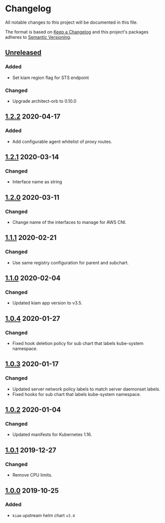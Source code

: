 # Changelog

All notable changes to this project will be documented in this file.

The format is based on [Keep a Changelog](http://keepachangelog.com/en/1.0.0/)
and this project's packages adheres to [Semantic Versioning](http://semver.org/spec/v2.0.0.html).

## [Unreleased]

### Added

- Set kiam region flag for STS endpoint

### Changed

- Upgrade architect-orb to 0.10.0

## [1.2.2] 2020-04-17

### Added

- Add configurable agent whitelist of proxy routes.

## [1.2.1] 2020-03-14

### Changed

- Interface name as string

## [1.2.0] 2020-03-11

### Changed

- Change name of the interfaces to manage for AWS CNI.


## [1.1.1] 2020-02-21

### Changed

- Use same registry configuration for parent and subchart.

## [1.1.0] 2020-02-04

### Changed

- Updated kiam app version to v3.5.

## [1.0.4] 2020-01-27

### Changed

- Fixed hook deletion policy for sub chart that labels kube-system namespace.

## [1.0.3] 2020-01-17

### Changed

- Updated server network policy labels to match server daemonset labels.
- Fixed hooks for sub chart that labels kube-system namespace.  

## [1.0.2] 2020-01-04

### Changed

- Updated manifests for Kubernetes 1.16.

## [1.0.1] 2019-12-27

### Changed

- Remove CPU limits.

## [1.0.0] 2019-10-25

### Added

- `kiam` upstream helm chart `v3.4`

[Unreleased]: https://github.com/giantswarm/cluster-operator/compare/v1.2.2...HEAD

[1.2.2]: https://github.com/giantswarm/kiam-app/compare/tag/v1.2.2
[1.2.1]: https://github.com/giantswarm/kiam-app/compare/tag/v1.2.1
[1.2.0]: https://github.com/giantswarm/kiam-app/compare/tag/v1.2.0
[1.1.1]: https://github.com/giantswarm/kiam-app/compare/tag/v1.1.1
[1.1.0]: https://github.com/giantswarm/kiam-app/compare/tag/v1.1.0
[1.0.4]: https://github.com/giantswarm/kiam-app/compare/tag/v1.0.4
[1.0.3]: https://github.com/giantswarm/kiam-app/compare/tag/v1.0.3
[1.0.2]: https://github.com/giantswarm/kiam-app/compare/tag/v1.0.2
[1.0.1]: https://github.com/giantswarm/kiam-app/compare/tag/v1.0.1
[1.0.0]: https://github.com/giantswarm/kiam-app/compare/tag/v1.0.0
